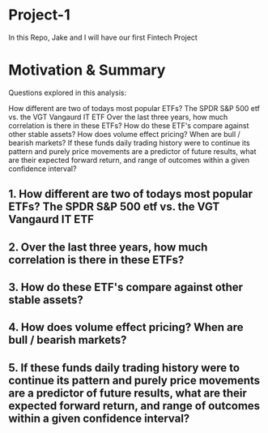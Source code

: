 # Project-1
In this Repo, Jake and I will have our first Fintech Project

# Motivation & Summary 
Questions explored in this analysis:

How different are two of todays most popular ETFs? The SPDR S&P 500 etf vs. the VGT Vangaurd IT ETF 
Over the last three years, how much correlation is there in these ETFs? 
How do these ETF's compare against other stable assets?
How does volume effect pricing? When are bull / bearish markets? 
If these funds daily trading history were to continue its pattern and purely price movements are a predictor of future results, what are their expected forward return, and range of outcomes within a given confidence interval? 

## 1. How different are two of todays most popular ETFs? The SPDR S&P 500 etf vs. the VGT Vangaurd IT ETF 




## 2. Over the last three years, how much correlation is there in these ETFs? 



## 3. How do these ETF's compare against other stable assets?




## 4. How does volume effect pricing? When are bull / bearish markets?



## 5. If these funds daily trading history were to continue its pattern and purely price movements are a predictor of future results, what are their expected forward return, and range of outcomes within a given confidence interval? 

